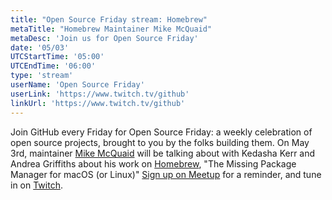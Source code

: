 ```yaml
---
title: "Open Source Friday stream: Homebrew"
metaTitle: "Homebrew Maintainer Mike McQuaid"
metaDesc: 'Join us for Open Source Friday'
date: '05/03'
UTCStartTime: '05:00'
UTCEndTime: '06:00'
type: 'stream'
userName: 'Open Source Friday'
userLink: 'https://www.twitch.tv/github'
linkUrl: 'https://www.twitch.tv/github'
---
```


Join GitHub every Friday for Open Source Friday: a weekly celebration of open source projects, brought to you by the folks building them. On May 3rd, maintainer [Mike McQuaid](https://mikemcquaid.com/) will be talking about with Kedasha Kerr and Andrea Griffiths about his work on [Homebrew](https://brew.sh/), "The Missing Package Manager for macOS (or Linux)" [Sign up on Meetup](https://www.meetup.com/github/) for a reminder, and tune in on [Twitch](https://www.twitch.tv/github).
